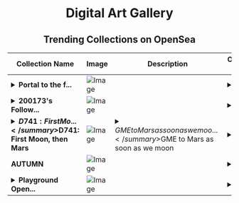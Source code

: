 <div align="center">

# Digital Art Gallery

## Trending Collections on OpenSea

| Collection Name                       | Image                                                                                     | Description                       | OpenSea Link                                                                                          |
|---------------------------------------|-------------------------------------------------------------------------------------------|-----------------------------------|--------------------------------------------------------------------------------------------------------|
| **<details><summary>Portal to the f...</summary>Portal to the future</details>** | ![Image](https://i.seadn.io/s/raw/files/1ecacae079375e15b4b48937636e61a0.jpg?w=500&auto=format?w=200&auto=format) |  | <details><summary>Link</summary>[Portal to the future](https://opensea.io/collection/portal-to-the-future-1)</details> |
| **<details><summary>200173's Follow...</summary>200173's Follower</details>** | ![Image](https://i.seadn.io/s/raw/files/19f9f090920392cc3650cbdf4361755b.png?w=500&auto=format?w=200&auto=format) |  | <details><summary>Link</summary>[200173's Follower](https://opensea.io/collection/200173-s-follower)</details> |
| **<details><summary>$D741: First Mo...</summary>$D741: First Moon, then Mars</details>** | ![Image](https://i.seadn.io/s/raw/files/8772b14a897427ee4ff9ba07557b0e46.webp?w=500&auto=format?w=200&auto=format) | <details><summary>$GME to Mars as soon as we moo...</summary>$GME to Mars as soon as we moon</details> | <details><summary>Link</summary>[$D741: First Moon, then Mars](https://opensea.io/collection/d741-first-moon-then-mars)</details> |
| **AUTUMN** | ![Image](https://i.seadn.io/s/raw/files/eb3e03d6667bbf948ea3206fce52c6d4.jpg?w=500&auto=format?w=200&auto=format) |  | <details><summary>Link</summary>[AUTUMN](https://opensea.io/collection/autumn-242)</details> |
| **<details><summary>Playground Open...</summary>Playground Open Ticketing Ecosystem Event 12157</details>** | ![Image](https://i.seadn.io/s/raw/files/ad4b567b5e819f5eb9dc8588aeb6896f.png?w=500&auto=format?w=200&auto=format) |  | <details><summary>Link</summary>[Playground Open Ticketing Ecosystem Event 12157](https://opensea.io/collection/playground-open-ticketing-ecosystem-event-12157)</details> |

</div>